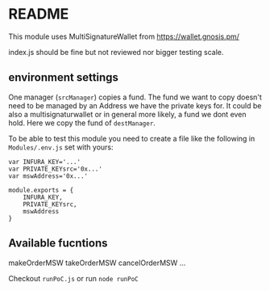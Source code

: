 # README

This module uses MultiSignatureWallet from https://wallet.gnosis.pm/

index.js should be fine but not reviewed nor bigger testing scale.

## environment settings

One manager (`srcManager`) copies a fund. The fund we want to copy doesn't need to be managed by an Address we have the private keys for. It could be also a multisignaturwallet or in general more likely, a fund we dont even hold.
Here we copy the fund of `destManager`.

To be able to test this module you need to create a file like the following in `Modules/.env.js` set with yours:

```
var INFURA_KEY='...'
var PRIVATE_KEYsrc='0x...'
var mswAddress='0x...'

module.exports = {
	INFURA_KEY,
	PRIVATE_KEYsrc,
	mswAddress
}
```

## Available fucntions

makeOrderMSW
takeOrderMSW
cancelOrderMSW
...

Checkout `runPoC.js` or run `node runPoC`

